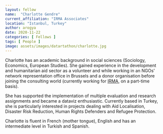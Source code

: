 ```yaml
---
layout: fellow
name:  "Charlotte Gendre"
current_affiliation: "IRMA Associates"
location: "Istanbul, Turkey"
author: arogya
date: 2020-11-22
categories: [ Fellows ]
tags: [ People ]
image: assets/images/datartathon/charlotte.jpg
---
```


Charlotte has an academic background in social sciences (Sociology, Economics, European Studies). She gained experience in the development and humanitarian aid sector as a volunteer and while working in an NGOs' network representation office in Brussels and a donor organisation before joining the consulting world (currently working for [IRMA](http://irmassociates.org/), on a part-time basis).

She has supported the implementation of multiple evaluation and research assignments and became a dataviz enthusiastic. Currently based in Turkey, she is particularly interested in projects dealing with Aid Localisation, Disaster Risk Reduction, Human Rights Defenders and Refugee Protection.

Charlotte is fluent in French (mother tongue), English and has an intermediate level in Turkish and Spanish.
